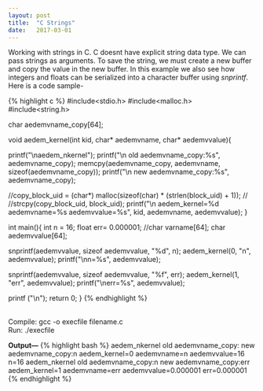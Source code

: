 ```yaml
---
layout: post
title:  "C Strings"
date:   2017-03-01
---
```


<p class="intro">Working with  strings in C. C doesnt have explicit string data type. We can pass strings as arguments. To save the string, we must create a new buffer and copy the value in the new buffer. In this example we also see how integers and floats can be serialized into a character buffer using <i>snprintf</i>. Here is a code sample-</p>

{% highlight c %}
#include<stdio.h>
#include<malloc.h>
#include<string.h>

char aedemvname_copy[64];

void aedem_kernel(int kid, char* aedemvname, char* aedemvvalue){

   printf("\naedem_nkernel");
   printf("\n  old aedemvname_copy:%s", aedemvname_copy);
   memcpy(aedemvname_copy, aedemvname, sizeof(aedemvname_copy));
   printf("\n  new aedemvname_copy:%s", aedemvname_copy);

   //copy_block_uid = (char*) malloc(sizeof(char) * (strlen(block_uid) + 1));
   //   //strcpy(copy_block_uid, block_uid);
   printf("\n  aedem_kernel=%d aedemvname=%s aedemvvalue=%s", kid, aedemvname, aedemvvalue);
}

int main(){
   int n = 16;
   float err= 0.000001;
   //char varname[64];
   char aedemvvalue[64];

   snprintf(aedemvvalue, sizeof aedemvvalue, "%d", n);
   aedem_kernel(0, "n", aedemvvalue);
   printf("\nn=%s", aedemvvalue);

   snprintf(aedemvvalue, sizeof aedemvvalue, "%f", err);
   aedem_kernel(1, "err", aedemvvalue);
   printf("\nerr=%s", aedemvvalue);

   printf ("\n");
   return 0;
}
{% endhighlight %}

<br>
Compile: gcc -o execfile filename.c <br>
Run: ./execfile
<br>

<b>Output—</b>
{% highlight bash %}
aedem_nkernel
  old aedemvname_copy:
  new aedemvname_copy:n
  aedem_kernel=0 aedemvname=n aedemvvalue=16
n=16
aedem_nkernel
  old aedemvname_copy:n
  new aedemvname_copy:err
  aedem_kernel=1 aedemvname=err aedemvvalue=0.000001
err=0.000001
{% endhighlight %}
